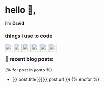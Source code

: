 # hello 👋,
i'm **David**

### things i use to code
<img src="{{ icons.html }}" align="left" width="26px">
<img src="{{ icons.css }}" align="left" width="26px">
<img src="{{ icons.javascript }}" align="left" width="26px">
<img src="{{ icons.nodejs }}" align="left" width="26px">
<img src="{{ icons.atomeditor }}" align="left" width="26px">
<img src="{{ icons.notepadplusplus }}" align="left" width="26px">
<br>

### 📰 recent blog posts:
{% for post in posts %}
- [{{ post.title }}]({{ post.url }})
{% endfor %}